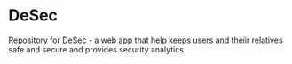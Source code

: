 # DeSec
Repository for DeSec - a web app that help keeps users and theiir relatives safe and secure and provides security analytics 
